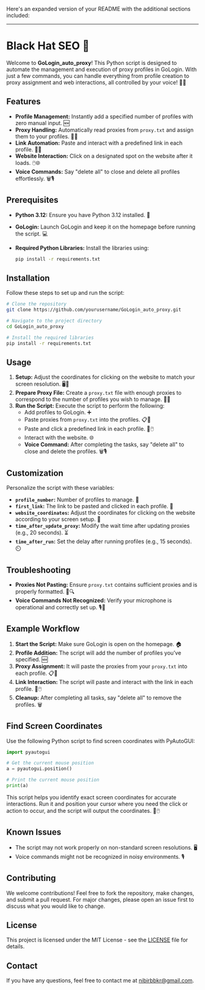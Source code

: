 Here's an expanded version of your README with the additional sections included:

---

# **Black Hat SEO 🚀**

Welcome to **GoLogin_auto_proxy**! This Python script is designed to automate the management and execution of proxy profiles in GoLogin. With just a few commands, you can handle everything from profile creation to proxy assignment and web interactions, all controlled by your voice! 🎤✨

## **Features**

- **Profile Management:** Instantly add a specified number of profiles with zero manual input. 🆕
- **Proxy Handling:** Automatically read proxies from `proxy.txt` and assign them to your profiles. 📄🔗
- **Link Automation:** Paste and interact with a predefined link in each profile. 🔗💬
- **Website Interaction:** Click on a designated spot on the website after it loads. 🖱️🌐
- **Voice Commands:** Say "delete all" to close and delete all profiles effortlessly. 🗑️🎙️

## **Prerequisites**

- **Python 3.12:** Ensure you have Python 3.12 installed. 🐍
- **GoLogin:** Launch GoLogin and keep it on the homepage before running the script. 💻
- **Required Python Libraries:** Install the libraries using:

  ```bash
  pip install -r requirements.txt

  ```

## **Installation**

Follow these steps to set up and run the script:

```bash
# Clone the repository
git clone https://github.com/yourusername/GoLogin_auto_proxy.git

# Navigate to the project directory
cd GoLogin_auto_proxy

# Install the required libraries
pip install -r requirements.txt
```

## **Usage**

1. **Setup:** Adjust the coordinates for clicking on the website to match your screen resolution. 🖥️🔧
2. **Prepare Proxy File:** Create a `proxy.txt` file with enough proxies to correspond to the number of profiles you wish to manage. 📁🔢
3. **Run the Script:** Execute the script to perform the following:
   - Add profiles to GoLogin. ➕
   - Paste proxies from `proxy.txt` into the profiles. 📋🔄
   - Paste and click a predefined link in each profile. 🔗🖱️
   - Interact with the website. 🌐
   - **Voice Command:** After completing the tasks, say "delete all" to close and delete the profiles. 🗑️🎙️

## **Customization**

Personalize the script with these variables:

- **`profile_number`:** Number of profiles to manage. 🔢
- **`first_link`:** The link to be pasted and clicked in each profile. 🔗
- **`website_coordinates`:** Adjust the coordinates for clicking on the website according to your screen setup. 📍
- **`time_after_update_proxy`:** Modify the wait time after updating proxies (e.g., 20 seconds). ⏳
- **`time_after_run`:** Set the delay after running profiles (e.g., 15 seconds). ⏲️

## **Troubleshooting**

- **Proxies Not Pasting:** Ensure `proxy.txt` contains sufficient proxies and is properly formatted. 📄🔍
- **Voice Commands Not Recognized:** Verify your microphone is operational and correctly set up. 🎙️🔧

## **Example Workflow**

1. **Start the Script:** Make sure GoLogin is open on the homepage. 🏠
2. **Profile Addition:** The script will add the number of profiles you’ve specified. 🆕
3. **Proxy Assignment:** It will paste the proxies from your `proxy.txt` into each profile. 📋🔄
4. **Link Interaction:** The script will paste and interact with the link in each profile. 🔗🖱️
5. **Cleanup:** After completing all tasks, say "delete all" to remove the profiles. 🗑️

## **Find Screen Coordinates**

Use the following Python script to find screen coordinates with PyAutoGUI:

```python
import pyautogui

# Get the current mouse position
a = pyautogui.position()

# Print the current mouse position
print(a)
```

This script helps you identify exact screen coordinates for accurate interactions. Run it and position your cursor where you need the click or action to occur, and the script will output the coordinates. 📍🖱️

## **Known Issues**

- The script may not work properly on non-standard screen resolutions. 🖥️
- Voice commands might not be recognized in noisy environments. 🎙️

## **Contributing**

We welcome contributions! Feel free to fork the repository, make changes, and submit a pull request. For major changes, please open an issue first to discuss what you would like to change.

## **License**

This project is licensed under the MIT License - see the [LICENSE](LICENSE) file for details.

## **Contact**

If you have any questions, feel free to contact me at [nibirbbkr@gmail.com](mailto:nibirbbkr@gmail.com).
